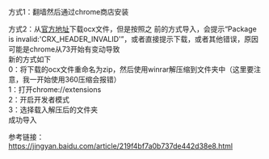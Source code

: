 方式1：翻墙然后通过chrome商店安装

方式2：从[官方地址](https://github.com/FelisCatus/SwitchyOmega/releases/download/v2.5.20/SwitchyOmega_Chromium.crx)下载ocx文件，但是按照之
前的方式导入，会提示“Package is invalid:'CRX_HEADER_INVALID'”，或者直接提示下载，或者其他错误，原因可能是chrome从73开始有变动导致  
新的方式如下  
0：将下载的ocx文件重命名为zip，然后使用winrar解压缩到文件夹中（这里要注意，我一开始使用360压缩会报错）  
1：打开chrome://extensions  
2：开启开发者模式  
3：选择载入解压后的文件夹  
成功导入

参考链接：
https://jingyan.baidu.com/article/219f4bf7a0b737de442d38e8.html
